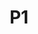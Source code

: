 ---
layout: post
inst: Leiden University
title: P1
degree: Exec MSc.
name: Intro to Cyber Security
topic: Introduction to IT and OT Security
slides: MScExec-Day2.pdf
slides2: MScExec-Day3.pdf
years: 2023
year: 2023
guest: 'true'
---
